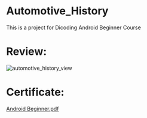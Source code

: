 # Automotive_History
 This is a project for Dicoding Android Beginner Course
 
# Review: 
![automotive_history_view](https://github.com/dadenkasandi08/automotive-history-android-begginer/assets/115630850/6c8f3416-cfd2-4017-86d5-269a590e4561)

# Certificate:
[Android Beginner.pdf](https://github.com/dadenkasandi08/automotive-history-android-begginer/files/13839706/Android.Beginner.pdf)
